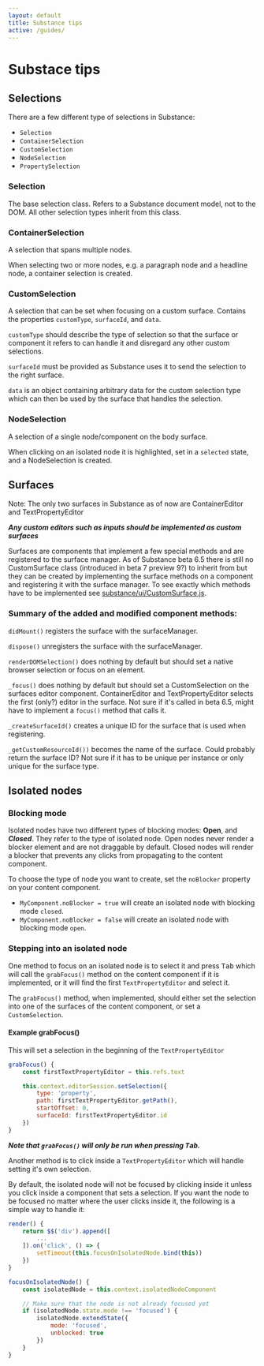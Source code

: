 ```yaml
---
layout: default
title: Substance tips
active: /guides/
---
```


# Substace tips



## Selections
There are a few different type of selections in Substance:
 - `Selection`
 - `ContainerSelection`
 - `CustomSelection`
 - `NodeSelection`
 - `PropertySelection`


### Selection
The base selection class. Refers to a Substance document model, not to the DOM. All other selection types inherit from this class.


### ContainerSelection
A selection that spans multiple nodes.

When selecting two or more nodes, e.g. a paragraph node and a headline node, a container selection is created.


### CustomSelection
A selection that can be set when focusing on a custom surface.
Contains the properties `customType`, `surfaceId`, and `data`.

`customType` should describe the type of selection so that the surface or component it refers to can handle it and disregard any other custom selections.

`surfaceId` must be provided as Substance uses it to send the selection to the right surface.

`data` is an object containing arbitrary data for the custom selection type which can then be used by the surface that handles the selection.


### NodeSelection
A selection of a single node/component on the body surface.

When clicking on an isolated node it is highlighted, set in a `selected` state, and a NodeSelection is created.



## Surfaces
Note: The only two surfaces in Substance as of now are ContainerEditor and TextPropertyEditor

***Any custom editors such as inputs should be implemented as custom surfaces***

Surfaces are components that implement a few special methods and are registered to the surface manager.
As of Substance beta 6.5 there is still no CustomSurface class (introduced in beta 7 preview 9?) to inherit from but they can be created by implementing the surface methods on a component and registering it with the surface manager. To see exactly which methods have to be implemented see [substance/ui/CustomSurface.js](https://github.com/substance/substance/blob/92365bccd7fe74bf3f63393675e9be83f7afff19/ui/CustomSurface.js).


### Summary of the added and modified component methods:

`didMount()` registers the surface with the surfaceManager.

`dispose()` unregisters the surface with the surfaceManager.

`renderDOMSelection()` does nothing by default but should set a native browser selection or focus on an element.

`_focus()` does nothing by default but should set a CustomSelection on the surfaces editor component. ContainerEditor and TextPropertyEditor selects the first (only?) editor in the surface. Not sure if it's called in beta 6.5, might have to implement a `focus()` method that calls it.

`_createSurfaceId()` creates a unique ID for the surface that is used when registering.

`_getCustomResourceId())` becomes the name of the surface. Could probably return the surface ID? Not sure if it has to be unique per instance or only unique for the surface type.



## Isolated nodes


### Blocking mode
Isolated nodes have two different types of blocking modes: **Open**, and ***Closed***. They refer to the type of isolated node. Open nodes never render a blocker element and are not draggable by default.
Closed nodes will render a blocker that prevents any clicks from propagating to the content component.

To choose the type of node you want to create, set the `noBlocker` property on your content component.

- `MyComponent.noBlocker = true` will create an isolated node with blocking mode `closed`.
- `MyComponent.noBlocker = false` will create an isolated node with blocking mode `open`.


### Stepping into an isolated node
One method to focus on an isolated node is to select it and press <kbd>Tab</kbd> which will call the `grabFocus()` method on the content component if it is implemented, or it will find the first `TextPropertyEditor` and select it.

The `grabFocus()` method, when implemented, should either set the selection into one of the surfaces of the content component, or set a `CustomSelection`.


#### Example grabFocus()
This will set a selection in the beginning of the `TextPropertyEditor`
```js
grabFocus() {
    const firstTextPropertyEditor = this.refs.text

    this.context.editorSession.setSelection({
        type: 'property',
        path: firstTextPropertyEditor.getPath(),
        startOffset: 0,
        surfaceId: firstTextPropertyEditor.id
    })
}
```

***Note that `grabFocus()` will only be run when pressing <kbd>Tab</kbd>.***

Another method is to click inside a `TextPropertyEditor` which will handle setting it's own selection.

By default, the isolated node will not be focused by clicking inside it unless you click inside a component that sets a selection. If you want the node to be focused no matter where the user clicks inside it, the following is a simple way to handle it:

```js
render() {
    return $$('div').append([
        ...
    ]).on('click', () => {
        setTimeout(this.focusOnIsolatedNode.bind(this))
    })
}

focusOnIsolatedNode() {
    const isolatedNode = this.context.isolatedNodeComponent

    // Make sure that the node is not already focused yet
    if (isolatedNode.state.mode !== 'focused') {
        isolatedNode.extendState({
            mode: 'focused',
            unblocked: true
        })
    }
}
```
